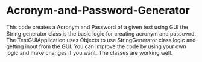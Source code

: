 # Acronym-and-Password-Generator
This code creates a Acronym and Password of a given text using GUI
the String generator class is the basic logic for creating acronym and passowrd.
The TestGUIApplication uses Objects to use StringGenerator class logic and getting inout from the GUI.
You can improve the code by using your own logic and make changes if you want.
The classes are working well.
